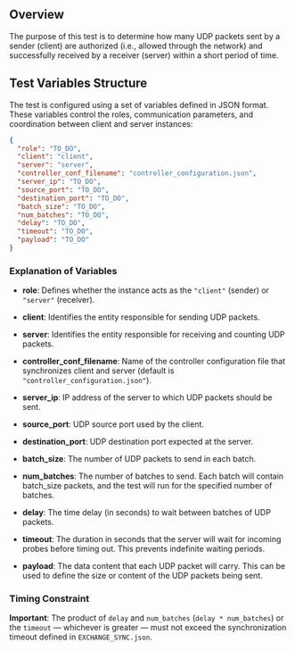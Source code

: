 ## Overview

The purpose of this test is to determine how many UDP packets sent by a sender (client) are authorized (i.e., allowed through the network) and successfully received by a receiver (server) within a short period of time.

## Test Variables Structure

The test is configured using a set of variables defined in JSON format. These variables control the roles, communication parameters, and coordination between client and server instances:

```json
{
  "role": "TO_DO",
  "client": "client",
  "server": "server",
  "controller_conf_filename": "controller_configuration.json",
  "server_ip": "TO_DO",
  "source_port": "TO_DO",
  "destination_port": "TO_DO",
  "batch_size": "TO_DO",
  "num_batches": "TO_DO",
  "delay": "TO_DO",
  "timeout": "TO_DO",
  "payload": "TO_DO"
}
```

### Explanation of Variables

- **role**: Defines whether the instance acts as the `"client"` (sender) or `"server"` (receiver).

- **client**: Identifies the entity responsible for sending UDP packets.

- **server**: Identifies the entity responsible for receiving and counting UDP packets.

- **controller_conf_filename**: Name of the controller configuration file that synchronizes client and server (default is `"controller_configuration.json"`).

- **server_ip**: IP address of the server to which UDP packets should be sent.

- **source_port**: UDP source port used by the client.

- **destination_port**: UDP destination port expected at the server.

- **batch_size**: The number of UDP packets to send in each batch.

- **num_batches**: The number of batches to send. Each batch will contain batch_size packets, and the test will run for the specified number of batches.

- **delay**: The time delay (in seconds) to wait between batches of UDP packets.

- **timeout**: The duration in seconds that the server will wait for incoming probes before timing out. This prevents indefinite waiting periods.

- **payload**: The data content that each UDP packet will carry. This can be used to define the size or content of the UDP packets being sent.

### Timing Constraint

**Important**: The product of `delay` and `num_batches` (`delay * num_batches`) or the `timeout` — whichever is greater — must not exceed the synchronization timeout defined in `EXCHANGE_SYNC.json`.
